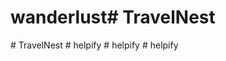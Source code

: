 # wanderlust#   T r a v e l N e s t  
 #   T r a v e l N e s t  
 #   h e l p i f y  
 #   h e l p i f y  
 #   h e l p i f y  
 